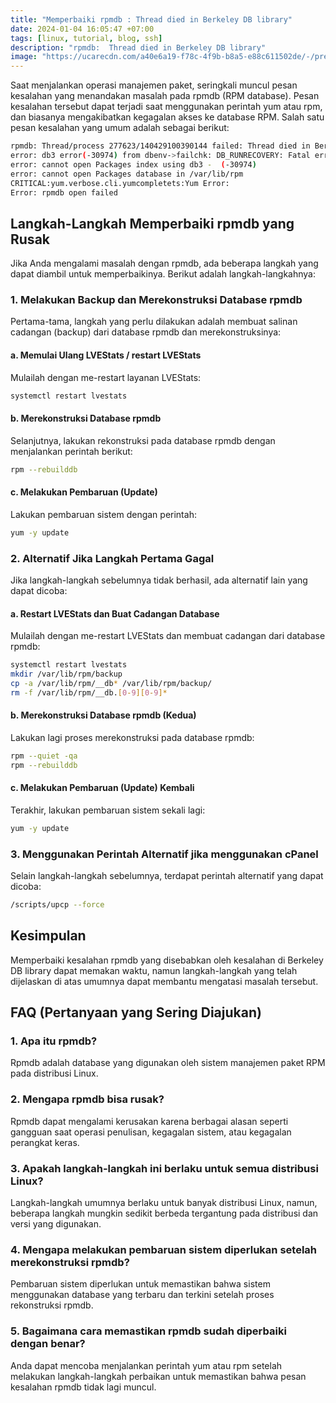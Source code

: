 ```yaml
---
title: "Memperbaiki rpmdb : Thread died in Berkeley DB library"
date: 2024-01-04 16:05:47 +07:00
tags: [linux, tutorial, blog, ssh]
description: "rpmdb:  Thread died in Berkeley DB library"
image: "https://ucarecdn.com/a40e6a19-f78c-4f9b-b8a5-e88c611502de/-/preview/500x500/-/quality/smart/-/format/auto/"
---
```


Saat menjalankan operasi manajemen paket, seringkali muncul pesan kesalahan yang menandakan masalah pada rpmdb (RPM database). Pesan kesalahan tersebut dapat terjadi saat menggunakan perintah yum atau rpm, dan biasanya mengakibatkan kegagalan akses ke database RPM. Salah satu pesan kesalahan yang umum adalah sebagai berikut:

```bash
rpmdb: Thread/process 277623/140429100390144 failed: Thread died in Berkeley DB library
error: db3 error(-30974) from dbenv->failchk: DB_RUNRECOVERY: Fatal error, run database recovery
error: cannot open Packages index using db3 -  (-30974)
error: cannot open Packages database in /var/lib/rpm
CRITICAL:yum.verbose.cli.yumcompletets:Yum Error: 
Error: rpmdb open failed
```

## **Langkah-Langkah Memperbaiki rpmdb yang Rusak**
Jika Anda mengalami masalah dengan rpmdb, ada beberapa langkah yang dapat diambil untuk memperbaikinya. Berikut adalah langkah-langkahnya:

### **1. Melakukan Backup dan Merekonstruksi Database rpmdb**
Pertama-tama, langkah yang perlu dilakukan adalah membuat salinan cadangan (backup) dari database rpmdb dan merekonstruksinya:

#### **a. Memulai Ulang LVEStats / restart LVEStats**
Mulailah dengan me-restart layanan LVEStats:

```bash
systemctl restart lvestats
```

#### **b. Merekonstruksi Database rpmdb**
Selanjutnya, lakukan rekonstruksi pada database rpmdb dengan menjalankan perintah berikut:

```bash
rpm --rebuilddb
```

#### **c. Melakukan Pembaruan (Update)**
Lakukan pembaruan sistem dengan perintah:

```bash
yum -y update
```

### **2. Alternatif Jika Langkah Pertama Gagal**
Jika langkah-langkah sebelumnya tidak berhasil, ada alternatif lain yang dapat dicoba:

#### **a. Restart LVEStats dan Buat Cadangan Database**
Mulailah dengan me-restart LVEStats dan membuat cadangan dari database rpmdb:

```bash
systemctl restart lvestats
mkdir /var/lib/rpm/backup
cp -a /var/lib/rpm/__db* /var/lib/rpm/backup/
rm -f /var/lib/rpm/__db.[0-9][0-9]*
```

#### **b. Merekonstruksi Database rpmdb (Kedua)**
Lakukan lagi proses merekonstruksi pada database rpmdb:

```bash
rpm --quiet -qa
rpm --rebuilddb
```

#### **c. Melakukan Pembaruan (Update) Kembali**
Terakhir, lakukan pembaruan sistem sekali lagi:

```bash
yum -y update
```

### **3. Menggunakan Perintah Alternatif jika menggunakan cPanel**
Selain langkah-langkah sebelumnya, terdapat perintah alternatif yang dapat dicoba:

```bash
/scripts/upcp --force
```

## **Kesimpulan**
Memperbaiki kesalahan rpmdb yang disebabkan oleh kesalahan di Berkeley DB library dapat memakan waktu, namun langkah-langkah yang telah dijelaskan di atas umumnya dapat membantu mengatasi masalah tersebut.

## **FAQ (Pertanyaan yang Sering Diajukan)**

### **1. Apa itu rpmdb?**
Rpmdb adalah database yang digunakan oleh sistem manajemen paket RPM pada distribusi Linux.

### **2. Mengapa rpmdb bisa rusak?**
Rpmdb dapat mengalami kerusakan karena berbagai alasan seperti gangguan saat operasi penulisan, kegagalan sistem, atau kegagalan perangkat keras.

### **3. Apakah langkah-langkah ini berlaku untuk semua distribusi Linux?**
Langkah-langkah umumnya berlaku untuk banyak distribusi Linux, namun, beberapa langkah mungkin sedikit berbeda tergantung pada distribusi dan versi yang digunakan.

### **4. Mengapa melakukan pembaruan sistem diperlukan setelah merekonstruksi rpmdb?**
Pembaruan sistem diperlukan untuk memastikan bahwa sistem menggunakan database yang terbaru dan terkini setelah proses rekonstruksi rpmdb.

### **5. Bagaimana cara memastikan rpmdb sudah diperbaiki dengan benar?**
Anda dapat mencoba menjalankan perintah yum atau rpm setelah melakukan langkah-langkah perbaikan untuk memastikan bahwa pesan kesalahan rpmdb tidak lagi muncul.
